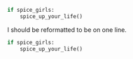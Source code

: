 ```python
if spice_girls:
    spice_up_your_life()
```

I should be reformatted to be on one line.

```python
if spice_girls:
    spice_up_your_life()
```
